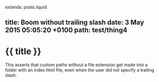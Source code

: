 extends: posts.liquid

title:  Boom without trailing slash
date:  3 May 2015 05:05:20 +0100
path:  test/thing4
---
# {{ title }}

This asserts that custom paths without a file extension get made into a folder with an index.html file, even when the user did not specify a trailing slash.
